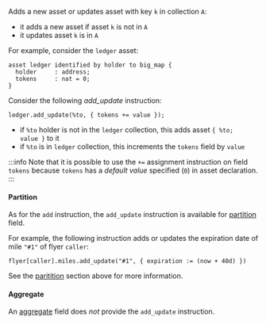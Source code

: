 Adds a new asset or updates asset with key `k` in collection `A`:
* it adds a new asset if asset `k` is not in `A`
* it updates asset `k` is in `A`

For example, consider the `ledger` asset:
```archetype
asset ledger identified by holder to big_map {
  holder     : address;
  tokens     : nat = 0;
}
```

Consider the following *add_update* instruction:
```archetype
ledger.add_update(%to, { tokens += value });
```
* if `%to` holder is not in the `ledger` collection, this adds asset `{ %to; value }` to it
* if `%to` is in `ledger` collection, this increments the `tokens` field by `value`

:::info
Note that it is possible to use the `+=` assignment instruction on field `tokens` because `tokens` has a *default value* specified (`0`) in asset declaration.
:::

#### Partition

As for the `add` instruction, the `add_update` instruction is available for [partition](/docs/reference/types#partition<A>) field.

For example, the following instruction adds or updates the expiration date of mile `"#1"` of flyer `caller`:
```archetype
flyer[caller].miles.add_update("#1", { expiration := (now + 40d) })
```

See the [paritition](/docs/reference/instructions/asset#partition) section above for more information.

#### Aggregate

An [aggregate](/docs/reference/types#aggregate<A>) field does *not* provide the `add_update` instruction.
